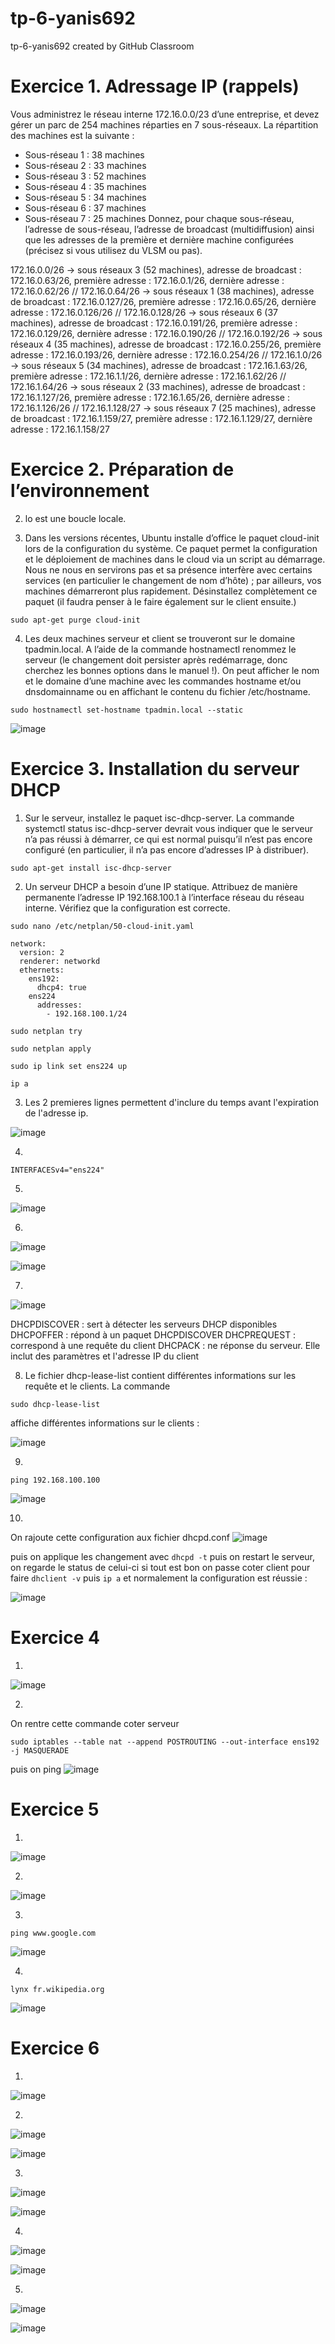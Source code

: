 # tp-6-yanis692
tp-6-yanis692 created by GitHub Classroom

# Exercice 1. Adressage IP (rappels)
Vous administrez le réseau interne 172.16.0.0/23 d’une entreprise, et devez gérer un parc de 254 machines
réparties en 7 sous-réseaux. La répartition des machines est la suivante :
- Sous-réseau 1 : 38 machines
- Sous-réseau 2 : 33 machines
- Sous-réseau 3 : 52 machines
- Sous-réseau 4 : 35 machines
- Sous-réseau 5 : 34 machines
- Sous-réseau 6 : 37 machines
- Sous-réseau 7 : 25 machines
Donnez, pour chaque sous-réseau, l’adresse de sous-réseau, l’adresse de broadcast (multidiffusion) ainsi
que les adresses de la première et dernière machine configurées (précisez si vous utilisez du VLSM ou pas).

172.16.0.0/26 -> sous réseaux 3 (52 machines), adresse de broadcast : 172.16.0.63/26, première adresse : 172.16.0.1/26, dernière adresse : 172.16.0.62/26 //
172.16.0.64/26 -> sous réseaux 1 (38 machines), adresse de broadcast : 172.16.0.127/26, première adresse : 172.16.0.65/26, dernière adresse : 172.16.0.126/26 //
172.16.0.128/26 -> sous réseaux 6 (37 machines), adresse de broadcast : 172.16.0.191/26, première adresse : 172.16.0.129/26, dernière adresse : 172.16.0.190/26 //
172.16.0.192/26 -> sous réseaux 4 (35 machines), adresse de broadcast : 172.16.0.255/26, première adresse : 172.16.0.193/26, dernière adresse : 172.16.0.254/26 //
172.16.1.0/26 -> sous réseaux 5 (34 machines), adresse de broadcast : 172.16.1.63/26, première adresse : 172.16.1.1/26, dernière adresse : 172.16.1.62/26 //
172.16.1.64/26 -> sous réseaux 2 (33 machines), adresse de broadcast : 172.16.1.127/26, première adresse : 172.16.1.65/26, dernière adresse : 172.16.1.126/26 //
172.16.1.128/27 -> sous réseaux 7 (25 machines), adresse de broadcast : 172.16.1.159/27, première adresse : 172.16.1.129/27, dernière adresse : 172.16.1.158/27

# Exercice 2. Préparation de l’environnement

2. lo est une boucle locale.

3. Dans les versions récentes, Ubuntu installe d’office le paquet cloud-init lors de la configuration du système. Ce paquet permet la configuration et le déploiement de machines dans le cloud via un script au démarrage. Nous ne nous en servirons pas et sa présence interfère avec certains services (en particulier le changement de nom d’hôte) ; par ailleurs, vos machines démarreront plus rapidement. Désinstallez complètement ce paquet (il faudra penser à le faire également sur le client ensuite.)
```
sudo apt-get purge cloud-init
```

4. Les deux machines serveur et client se trouveront sur le domaine tpadmin.local. A l’aide de la commande hostnamectl renommez le serveur (le changement doit persister après redémarrage, donc cherchez les bonnes options dans le manuel !). On peut afficher le nom et le domaine d’une machine avec les commandes hostname et/ou dnsdomainname ou en affichant le contenu du fichier /etc/hostname. 
```
sudo hostnamectl set-hostname tpadmin.local --static
```
![image](https://user-images.githubusercontent.com/77662970/192343127-af3adf29-00f0-47b2-8d4b-22fd88f6384a.png)

# Exercice 3. Installation du serveur DHCP

1. Sur le serveur, installez le paquet isc-dhcp-server. La commande systemctl status isc-dhcp-server devrait vous indiquer que le serveur n’a pas réussi à démarrer, ce qui est normal puisqu’il n’est pas encore configuré (en particulier, il n’a pas encore d’adresses IP à distribuer).
```
sudo apt-get install isc-dhcp-server
```

2. Un serveur DHCP a besoin d’une IP statique. Attribuez de manière permanente l’adresse IP 192.168.100.1 à l’interface réseau du réseau interne. Vérifiez que la configuration est correcte.
```
sudo nano /etc/netplan/50-cloud-init.yaml
```
```
network:
  version: 2
  renderer: networkd
  ethernets:
    ens192:
      dhcp4: true
    ens224
      addresses:
        - 192.168.100.1/24
```
```
sudo netplan try
```
```
sudo netplan apply
```
```
sudo ip link set ens224 up
```
```
ip a
```

3. Les 2 premieres lignes permettent d'inclure du temps avant l'expiration de l'adresse ip.

![image](https://user-images.githubusercontent.com/77662970/193455559-a560a1fe-3b31-4c4d-b43d-b088b7db4195.png)


4. 
```
INTERFACESv4="ens224"
```
5. 

![image](https://user-images.githubusercontent.com/77662970/192467902-2c2f936a-c997-4159-8f2f-5b0d06516f6c.png)

6.

![image](https://user-images.githubusercontent.com/77662970/193458849-b94e2335-6bfe-4a19-abde-8c6f73cdad49.png)


![image](https://user-images.githubusercontent.com/77662970/192484959-c97f12ad-ab8a-44a8-85b6-9912ed4e49f3.png)

7. 

![image](https://user-images.githubusercontent.com/77662970/193459834-169b0b2c-a4a4-40db-ac06-85106e12d8af.png)

DHCPDISCOVER : sert à détecter les serveurs DHCP disponibles
DHCPOFFER : répond à un paquet DHCPDISCOVER
DHCPREQUEST : correspond à une requête du client
DHCPACK : ne réponse du serveur. Elle inclut des paramètres et l'adresse IP du client


8. Le fichier dhcp-lease-list contient différentes informations sur les requête et le clients.
La commande
``` 
sudo dhcp-lease-list
```
affiche différentes informations sur le clients :

![image](https://user-images.githubusercontent.com/77662970/193460087-b7e4c922-3824-455b-8632-5f2f96cd86c8.png)

9.
```
ping 192.168.100.100
```
![image](https://user-images.githubusercontent.com/77662970/193460290-9eec4a5b-1787-4b5d-b3d6-cc098d73998e.png)

10.
On rajoute cette configuration aux fichier dhcpd.conf
![image](https://user-images.githubusercontent.com/77662970/193463773-12ae750b-03ca-4352-9b6a-22704aa7d418.png)

puis on applique les changement avec ```dhcpd -t``` puis on restart le serveur, on regarde le status de celui-ci si tout est bon on passe coter client pour faire ```dhclient -v``` puis ```ip a``` et normalement la configuration est réussie :

![image](https://user-images.githubusercontent.com/77662970/193464040-36da97a6-c47f-4124-bc27-7bdecc996b34.png)

# Exercice 4

1.

![image](https://user-images.githubusercontent.com/77662970/193464456-bc7ab673-c57d-4007-b5b1-09463dd9e80d.png)

2.
On rentre cette commande coter serveur 
```
sudo iptables --table nat --append POSTROUTING --out-interface ens192 -j MASQUERADE
```
puis on ping
![image](https://user-images.githubusercontent.com/77662970/193465356-6d3be6c9-c3f9-4072-9882-1ad059de7d8b.png)

# Exercice 5

1.

![image](https://user-images.githubusercontent.com/77662970/193465587-6e03e7f4-b12f-4434-8438-1d2a3cb515fe.png)

2.

![image](https://user-images.githubusercontent.com/77662970/193465714-91fa568f-22fb-4cde-abc2-638836164c3d.png)

3.
```
ping www.google.com
```
![image](https://user-images.githubusercontent.com/77662970/193465747-fb157f6b-9616-4b0c-8a6f-6718534bc353.png)

4.
```
lynx fr.wikipedia.org
```

![image](https://user-images.githubusercontent.com/77662970/193466205-c5cd7e38-731b-48b0-9609-60b17a293bd7.png)

# Exercice 6

1.

![image](https://user-images.githubusercontent.com/77662970/193466627-6536d431-29e8-4294-80f3-12d5c0fef3c3.png)

2.

![image](https://user-images.githubusercontent.com/77662970/193466696-5feac532-e6cb-4c16-bd37-e151d105d58f.png)


![image](https://user-images.githubusercontent.com/77662970/193467031-f63dfdf2-c08c-479f-ad2f-202376fbb635.png)

3.

![image](https://user-images.githubusercontent.com/77662970/193470006-f0e1796b-f885-4c95-86ae-4d5c1f55ba36.png)


![image](https://user-images.githubusercontent.com/77662970/193469958-cb529e6d-2a2d-49f9-96b5-b8f83083bfa5.png)

4.
 
 ![image](https://user-images.githubusercontent.com/77662970/193470154-afbe5685-4242-4113-9bf0-6537f5227401.png)


![image](https://user-images.githubusercontent.com/77662970/193470164-ac6bc08f-1ee1-4e15-954f-22b82620df86.png)

5.

![image](https://user-images.githubusercontent.com/77662970/193470616-6d7e1bfd-0221-4911-9ff4-9f9dd7bef264.png)

![image](https://user-images.githubusercontent.com/77662970/193470497-fa7835d7-cbfc-4e7c-aef2-1dee03180dc5.png)

